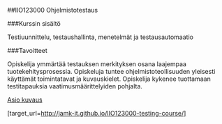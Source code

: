 ##IIO123000 Ohjelmistotestaus

###Kurssin sisältö

Testiuunnittelu, testaushallinta, menetelmät ja testausautomaatio

###Tavoitteet

Opiskelija ymmärtää testauksen merkityksen osana laajempaa tuotekehitysprosessia. Opiskeluja tuntee ohjelmistoteollisuuden yleisesti käyttämät toimintatavat ja kuvauskielet. Opiskelija kykenee tuottamaan testitapauksia vaatimusmäärittelyiden pohjalta.


[Asio kuvaus](https://asio.jamk.fi/pls/asio/asio_ectskuv1.kurssin_ks?ktun=IIO123000&knro=&noclose=%20&lan=fi)

[target_url=http://jamk-it.github.io/IIO123000-testing-course/]
